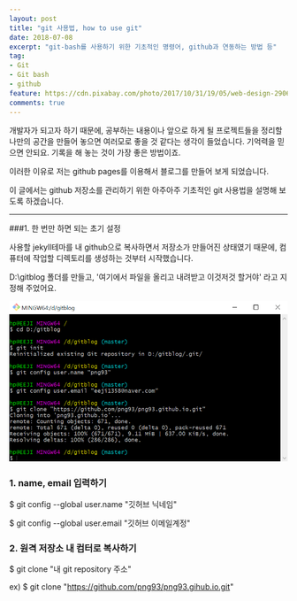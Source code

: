 ```yaml
---
layout: post
title: "git 사용법, how to use git"
date: 2018-07-08
excerpt: "git-bash를 사용하기 위한 기초적인 명령어, github과 연동하는 방법 등"
tag:
- Git
- Git bash
- github
feature: https://cdn.pixabay.com/photo/2017/10/31/19/05/web-design-2906159__480.jpg
comments: true
---
```


개발자가 되고자 하기 때문에, 공부하는 내용이나 앞으로 하게 될 프로젝트들을 정리할 나만의 공간을 만들어 놓으면 여러모로 좋을 것 같다는 생각이 들었습니다.
기억력을 믿으면 안되요. 기록을 해 놓는 것이 가장 좋은 방법이죠.

이러한 이유로 저는 github pages를 이용해서 블로그를 만들어 보게 되었습니다.


이 글에서는 github 저장소를 관리하기 위한 아주아주 기초적인 git 사용법을 설명해 보도록 하겠습니다.

- - -

###1. 한 번만 하면 되는 초기 설정

사용할 jekyll테마를 내 github으로 복사하면서 저장소가 만들어진 상태였기 때문에, 컴퓨터에 작업할 디렉토리를 생성하는 것부터 시작했습니다.

D:\gitblog 폴더를 만들고, '여기에서 파일을 올리고 내려받고 이것저것 할거야' 라고 지정해 주었어요.

<img src="assets/img/post_img/git-bash_initial_commands.png">



### 1. name, email 입력하기
$ git config --global user.name "깃허브 닉네임"

$ git config --global user.email "깃허브 이메일계정"

### 2. 원격 저장소 내 컴터로 복사하기
$ git clone "내 git repository 주소"

ex) $ git clone "https://github.com/png93/png93.gihub.io.git"
